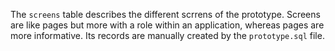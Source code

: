 The `screens` table describes the different scrrens of the prototype. Screens
are like pages but more with a role within an application, whereas pages are
more informative. Its records are manually created by the `prototype.sql` file.
